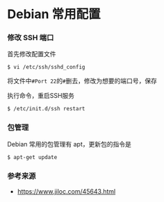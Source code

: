 # Debian 常用配置

### 修改 SSH 端口

首先修改配置文件

```shell
$ vi /etc/ssh/sshd_config
```

将文件中`#Port 22`的`#`删去，修改为想要的端口号，保存

执行命令，重启SSH服务

```shell
$ /etc/init.d/ssh restart
```



### 包管理

Debian 常用的包管理有 apt，更新包的指令是

```shell
$ apt-get update
```



### 参考来源

- https://www.jiloc.com/45643.html